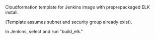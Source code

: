 Cloudformation template for Jenkins image with preprepackaged ELK install.

(Template assumes subnet and security group already exist).

In Jenkins, select and run "build_elk."





